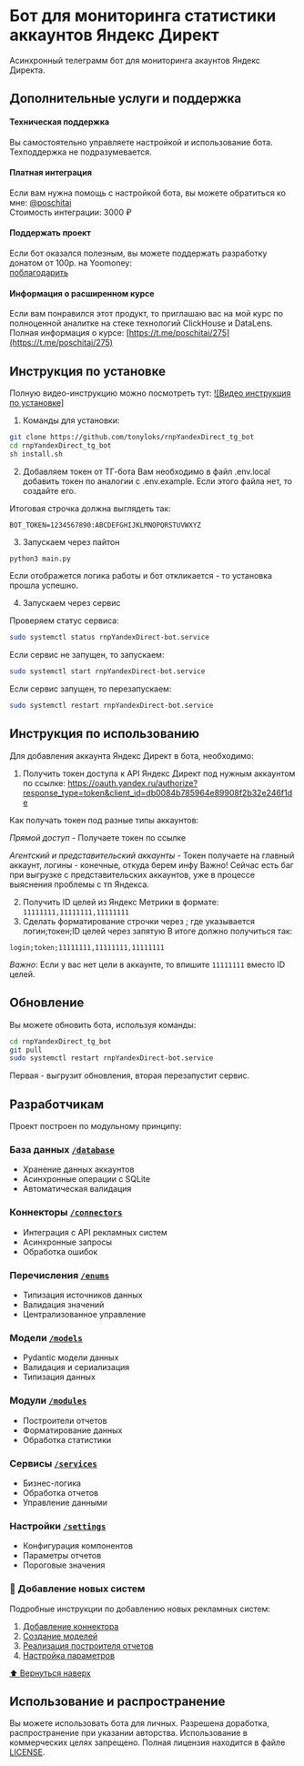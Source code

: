 # Бот для мониторинга статистики аккаунтов Яндекс Директ

Асинхронный телеграмм бот для мониторинга акаунтов Яндекс Директа. 


## Дополнительные услуги и поддержка

#### Техническая поддержка

Вы самостоятельно управляете настройкой и использование бота. Техподдержка не подразумевается.

#### Платная интеграция

Если вам нужна помощь с настройкой бота, вы можете обратиться ко мне:
[@poschitai](https://t.me/poschitai)  
Стоимость интеграции: 3000 ₽

#### Поддержать проект

Если бот оказался полезным, вы можете поддержать разработку донатом от 100р. на Yoomoney:  
[поблагодарить](https://yoomoney.ru/to/410011521226963)

#### Информация о расширенном курсе

Если вам понравился этот продукт, то приглашаю вас на мой курс по полноценной аналитке на стеке технологий ClickHouse и DataLens. 
Полная информация о курсе: [https://t.me/poschitai/275](https://t.me/poschitai/275)

## Инструкция по установке

Полную видео-инструкцию можно посмотреть тут:
[![Видео инструкция по установке]](https://vkvideo.ru/video7686053_456239128)

1. Команды для установки:
```bash
git clone https://github.com/tonyloks/rnpYandexDirect_tg_bot
cd rnpYandexDirect_tg_bot
sh install.sh
```

2. Добавляем токен от ТГ-бота
Вам необходимо в файл .env.local добавить токен по аналогии с .env.example. Если этого файла нет, то создайте его.

Итоговая строчка должна выглядеть так:
```
BOT_TOKEN=1234567890:ABCDEFGHIJKLMNOPQRSTUVWXYZ
```

3. Запускаем через пайтон
```bash
python3 main.py
```
Если отображется логика работы и бот откликается - то установка прошла успешно.

4. Запускаем через сервис

Проверяем статус сервиса:
```bash
sudo systemctl status rnpYandexDirect-bot.service 
```
Если сервис не запущен, то запускаем:
```bash
sudo systemctl start rnpYandexDirect-bot.service 
```
Если сервис запущен, то перезапускаем:
```bash
sudo systemctl restart rnpYandexDirect-bot.service 
```



## Инструкция по использованию
Для добавления аккаунта Яндекс Директ в бота, необходимо:
1. Получить токен доступа к API Яндекс Директ под нужным аккаунтом по ссылке: https://oauth.yandex.ru/authorize?response_type=token&client_id=db0084b785964e89908f2b32e246f1de

Как получать токен под разные типы аккаунтов:

*Прямой доступ* - Получаете токен по ссылке

*Агентский и представительский аккаунты* - Токен получаете на главный аккаунт, логины - конечные, откуда берем инфу
Важно! Сейчас есть баг при выгрузке с представительских аккаунтов, уже в процессе выяснения проблемы с тп Яндекса. 

2. Получить ID целей из Яндекс Метрики в формате: ```11111111,11111111,11111111```
3. Сделать форматирование строчки через ; где указывается логин;токен;ID целей через запятую
В итоге должно получиться так:
```
login;token;11111111,11111111,11111111
```

*Важно*:
Если у вас нет цели в аккаунте, то впишите ```11111111``` вместо ID целей.

## Обновление

Вы можете обновить бота, используя команды:
```bash
cd rnpYandexDirect_tg_bot
git pull
sudo systemctl restart rnpYandexDirect-bot.service 
```
Первая - выгрузит обновления, вторая перезапустит сервис.



## Разработчикам

Проект построен по модульному принципу:

### База данных [`/database`](database/README.md)
- Хранение данных аккаунтов
- Асинхронные операции с SQLite
- Автоматическая валидация

### Коннекторы [`/connectors`](connectors/README.md)
- Интеграция с API рекламных систем
- Асинхронные запросы
- Обработка ошибок

### Перечисления [`/enums`](enums/README.md)
- Типизация источников данных
- Валидация значений
- Централизованное управление

### Модели [`/models`](models/README.md)
- Pydantic модели данных
- Валидация и сериализация
- Типизация данных

### Модули [`/modules`](modules/README.md)
- Построители отчетов
- Форматирование данных
- Обработка статистики

### Сервисы [`/services`](services/README.md)
- Бизнес-логика
- Обработка отчетов
- Управление данными

### Настройки [`/settings`](settings/README.md)
- Конфигурация компонентов
- Параметры отчетов
- Пороговые значения


### 🔧 Добавление новых систем

Подробные инструкции по добавлению новых рекламных систем:
1. [Добавление коннектора](connectors/README.md)
2. [Создание моделей](models/README.md)
3. [Реализация построителя отчетов](modules/README.md)
4. [Настройка параметров](settings/README.md)


[⬆️ Вернуться наверх](#бот-для-мониторинга-статистики-аккаунтов-яндекс-директ)



## Использование и распространение

Вы можете использовать бота для личных. 
Разрешена доработка, распространение при указании авторства.
Использование в коммерческих целях запрещено.
Полная лицензия находится в файле [LICENSE](LICENSE).
